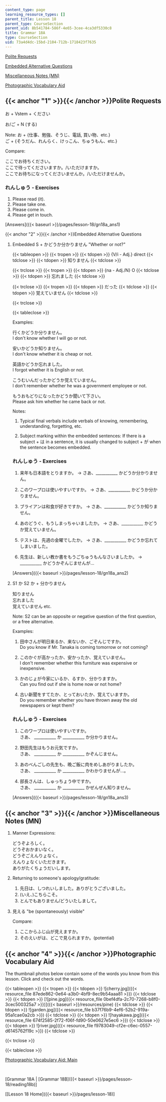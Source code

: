 ```yaml
---
content_type: page
learning_resource_types: []
parent_title: Lesson 18
parent_type: CourseSection
parent_uid: 8b541784-586f-4e65-3cee-4ca3df5330c8
title: Grammar 18A
type: CourseSection
uid: 73a4d4dc-15bd-2104-712b-1718423f7635
---
```


[Polite Requests](#1)

[Embedded Alternative Questions](#2)

[Miscellaneous Notes (MN)](#3)

[Photographic Vocabulary Aid](http://web.archive.org/web/20060811045656/http://web.mit.edu/21f.500/www/vocab-photo/index.html)

{{< anchor "1" >}}{{< /anchor >}}Polite Requests
------------------------------------------------

お \+ Vstem + ください

お/ご \+ N (する)

Note: お + {仕事、勉強、そうじ、電話, 買い物、etc.}  
ご + {そうだん、れんらく、けっこん、ちゅうもん、etc.}

Compare:

ここでお待ちください。  
ここで待ってくださいますか。/いただけますか。  
ここでお待ちになってくださいませんか。/いただけませんか。

### れんしゅう - Exercises

1.  Please read (it).
2.  Please take one.
3.  Please come in.
4.  Please get in touch.

[Answers]({{< baseurl >}}/pages/lesson-18/gn18a_ans1)

{{< anchor "2" >}}{{< /anchor >}}Embedded Alternative Questions

1.  Embedded S + かどうか分かりません "Whether or not?"
    
    {{< tableopen >}}
    {{< tropen >}}
    {{< tdopen >}}
    {V/i - Adj.} direct
    {{< tdclose >}}
    {{< tdopen >}}
    知りません
    {{< tdclose >}}
    
    {{< trclose >}}
    {{< tropen >}}
    {{< tdopen >}}
    {na - Adj./N} O
    {{< tdclose >}}
    {{< tdopen >}}
    忘れました
    {{< tdclose >}}
    
    {{< trclose >}}
    {{< tropen >}}
    {{< tdopen >}}
    だった
    {{< tdclose >}}
    {{< tdopen >}}
    覚えていません
    {{< tdclose >}}
    
    {{< trclose >}}
    
    {{< tableclose >}}
    
    Examples:
    
    行くかどうか分りません。  
    I don't know whether I will go or not.
    
    安いかどうか知りません。  
    I don't know whether it is cheap or not.
    
    英語かどうか忘れました。  
    I forgot whether it is English or not.
    
    こうむいんだったかどうか覚えていません。  
    I don't remember whether he was a government employee or not.
    
    もうおもどりになったかどうか聞いて下さい。  
    Please ask him whether he came back or not.
    
    Notes:
    
    1.  Typical final verbals include verbals of knowing, remembering, understanding, forgetting, etc.
        
    2.  Subject marking within the embedded sentences: If there is a subject + は in a sentence, it is usually changed to subject + が when the sentence becomes embedded.
        
    
    ### れんしゅう - Exercises
    
      
    
    1.  来年も日本語をとりますか。 → さあ、\_\_\_\_\_\_\_\_\_\_\_ かどうか分かりません。
        
    2.  このワープロは使いやすいですか。 → さあ、\_\_\_\_\_\_\_\_\_\_\_ かどうか分かりません。
        
    3.  ブライアンは和食が好きですか。 → さあ、\_\_\_\_\_\_\_\_\_\_\_ かどうか知りません。
        
    4.  あのどうぐ、もうしまっちゃいましたか。 → さあ、\_\_\_\_\_\_\_\_\_\_\_ かどうか覚えていません。
        
    5.  テストは、先週の金曜でしたか。 → さあ、\_\_\_\_\_\_\_\_\_\_\_ かどうか忘れてしまいました。
        
    6.  先生は、新しい教か書をもうごちゅうもんなさいましたか。 → \_\_\_\_\_\_\_\_\_\_\_ かどうかぞんじませんが…
        
    
    [Answers]({{< baseurl >}}/pages/lesson-18/gn18a_ans2)
    
2.  S1 か S2 か + 分かりません
    
    知りません  
    忘れました  
    覚えていません etc.
    
    Note: S2 can be an opposite or negative question of the first question, or a free alternative.
    
    Examples:
    
    1.  田中さんが明日来るか、来ないか、ごぞんじですか。  
        Do you know if Mr. Tanaka is coming tomorrow or not coming?
        
    2.  このかぐが高かったか、安かったか、覚えていません。  
        I don't remember whether this furniture was expensive or inexpensive.
        
    3.  かのじょが今家にいるか、るすか、分かりますか。  
        Can you find out if she is home now or not home?
        
    4.  古い新聞をすてたか、とっておいたか、覚えていますか。  
        Do you remember whether you have thrown away the old newspapers or kept them?
        
    
    ### れんしゅう - Exercises
    
      
    
    1.  このワープロは使いやすいですか。  
        さあ、 \_\_\_\_\_\_\_\_\_\_\_ か \_\_\_\_\_\_\_\_\_\_\_ か分かりません。
        
    2.  野田先生はもうお元気ですか。  
        さあ、 \_\_\_\_\_\_\_\_\_\_\_ か \_\_\_\_\_\_\_\_\_\_\_ かぞんじません。
        
    3.  あのべんごしの先生も、晩ご飯に肉をめしあがりましたか。  
        さあ、 \_\_\_\_\_\_\_\_\_\_\_ か \_\_\_\_\_\_\_\_\_\_\_ かわかりませんが…。
        
    4.  部長さんは、しゅっちょう中ですか。  
        さあ、 \_\_\_\_\_\_\_\_\_\_\_ か \_\_\_\_\_\_\_\_\_\_\_ かぜんぜん知りません。
        
    
    [Answers]({{< baseurl >}}/pages/lesson-18/gn18a_ans3)
    

{{< anchor "3" >}}{{< /anchor >}}Miscellaneous Notes (MN)
---------------------------------------------------------

1.  Manner Expressions:
    
    どうぞよろしく。  
    どうぞおかまいなく。  
    どうぞごえんりょなく。  
    えんりょなくいただきます。  
    ありがたくちょうだいします。
    
2.  Returning to someone's apology/gratitude:
    
    1.  先日は、しつれいしました。ありがとうございました。
    2.  (いえ、)こちらこそ。
    3.  とんでもありません/どういたしまして。
3.  見える "be (spontaneously) visible"
    
    Compare:
    
    1.  ここからふじ山が見えますか。
    2.  そのえいがは、どこで見られますか。(potential)

{{< anchor "4" >}}{{< /anchor >}}Photographic Vocabulary Aid
------------------------------------------------------------

The thumbnail photos below contain some of the words you know from this lesson. Click and check out the words.

{{< tableopen >}}
{{< tropen >}}
{{< tdopen >}}
![cherry.jpg]({{< resource_file 87ede862-0e64-a3b0-4bf9-8ec9b54aaa81 >}})
{{< tdclose >}}
{{< tdopen >}}
[![pine.jpg]({{< resource_file 0bef4dfa-2c70-7268-b8f0-3cec500325a7 >}})]({{< baseurl >}}/resources/pine)
{{< tdclose >}}
{{< tdopen >}}
![garden.jpg]({{< resource_file b37f76b9-4ef6-52b2-919a-95a1cae0a2cb >}})
{{< tdclose >}}
{{< tdopen >}}
![hayakawa.jpg]({{< resource_file 674f2585-2f72-f06f-fd90-50e0627e5ec6 >}})
{{< tdclose >}}
{{< tdopen >}}
![river.jpg]({{< resource_file f9783049-cf2e-c6ec-0557-d6145762f19c >}})
{{< tdclose >}}

{{< trclose >}}

{{< tableclose >}}

[Photographic Vocabulary Aid: Main](http://web.mit.edu/21f.500/www/vocab-photo/index.html)

  
 

\[Grammar 18A | [Grammar 18B]({{< baseurl >}}/pages/lesson-18/reading18b)\]

\[[Lesson 18 Home]({{< baseurl >}}/pages/lesson-18)\]